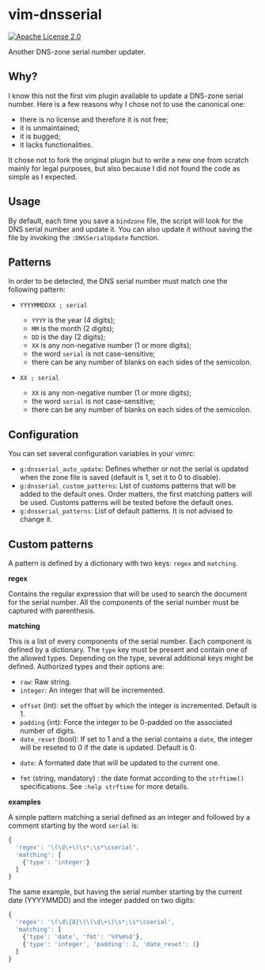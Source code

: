 vim-dnsserial
=============

[![Apache License 2.0](https://img.shields.io/github/license/breard-r/vim-dnsserial.svg "Apache License 2.0")](https://www.apache.org/licenses/LICENSE-2.0.html)

Another DNS-zone serial number updater.


Why?
----

I know this not the first vim plugin available to update a DNS-zone serial number. Here is a few reasons why I chose not to use the canonical one:

* there is no license and therefore it is not free;
* it is unmaintained;
* it is bugged;
* it lacks functionalities.

It chose not to fork the original plugin but to write a new one from scratch mainly for legal purposes, but also because I did not found the code as simple as I expected.


Usage
-----

By default, each time you save a `bindzone` file, the script will look for the DNS serial number and update it. You can also update it without saving the file by invoking the `:DNSSerialUpdate` function.


Patterns
--------

In order to be detected, the DNS serial number must match one the following pattern:

* `YYYYMMDDXX ; serial`
  - `YYYY` is the year (4 digits);
  - `MM` is the month (2 digits);
  - `DD` is the day (2 digits);
  - `XX` is any non-negative number (1 or more digits);
  - the word `serial` is not case-sensitive;
  - there can be any number of blanks on each sides of the semicolon.

* `XX ; serial`
  - `XX` is any non-negative number (1 or more digits);
  - the word `serial` is not case-sensitive;
  - there can be any number of blanks on each sides of the semicolon.


Configuration
-------------

You can set several configuration variables in your vimrc:

* `g:dnsserial_auto_update`: Defines whether or not the serial is updated when the zone file is saved (default is 1, set it to 0 to disable).
* `g:dnsserial_custom_patterns`: List of customs patterns that will be added to the default ones. Order matters, the first matching patters will be used. Customs patterns will be tested before the default ones.
* `g:dnsserial_patterns`: List of default patterns. It is not advised to change it.


Custom patterns
---------------

A pattern is defined by a dictionary with two keys: `regex` and `matching`.

**regex**

Contains the regular expression that will be used to search the document for the serial number. All the components of the serial number must be captured with parenthesis.

**matching**

This is a list of every components of the serial number. Each component is defined by a dictionary. The `type` key must be present and contain one of the allowed types. Depending on the type, several additional keys might be defined. Authorized types and their options are:

* `raw`: Raw string.
* `integer`: An integer that will be incremented.
- `offset` (int): set the offset by which the integer is incremented. Default is 1.
- `padding` (int): Force the integer to be 0-padded on the associated number of digits.
- `date_reset` (bool): If set to 1 and a the serial contains a `date`, the integer will be reseted to 0 if the date is updated. Default is 0.
* `date`: A formated date that will be updated to the current one.
- `fmt` (string, mandatory) : the date format according to the `strftime()` specifications. See `:help strftime` for more details.

**examples**

A simple pattern matching a serial defined as an integer and followed by a comment starting by the word `serial` is:

```js
{
  'regex': '\(\d\+\)\s*;\s*\cserial',
  'matching': [
    {'type': 'integer'}
  ]
}
```

The same example, but having the serial number starting by the current date (YYYYMMDD) and the integer padded on two digits:


```js
{
  'regex': '\(\d\{8}\)\(\d\+\)\s*;\s*\cserial',
  'matching': [
    {'type': 'date', 'fmt': '%Y%m%d'},
    {'type': 'integer', 'padding': 2, 'date_reset': 1}
  ]
}
```
